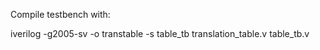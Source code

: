 Compile testbench with:

iverilog -g2005-sv -o transtable -s table_tb translation_table.v table_tb.v